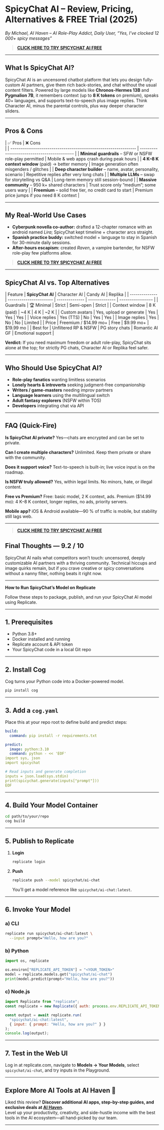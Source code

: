 # SpicyChat AI – Review, Pricing, Alternatives & **FREE Trial** (2025)


*By Michael, AI Haven – AI Role-Play Addict, Daily User, “Yes, I’ve clocked 12 
000+ spicy messages”*

> [**CLICK HERE TO TRY SPICYCHAT AI FREE**](https://spicychat.ai)

---

## What Is SpicyChat AI?

SpicyChat AI is an uncensored chatbot platform that lets you design 
fully-custom AI partners, give them rich back-stories, and chat without the 
usual content filters. Powered by large models like **Chronos-Hermes 13B** and 
**Pygmalion 7B**, it remembers context (up to **8 K tokens** on premium), 
speaks 40+ languages, and supports text-to-speech plus image replies. Think 
Character AI, minus the parental controls, plus way deeper character sliders.

---

## Pros & Cons

| ✅ Pros                                                           | ❌ Cons   
                                    |
| ---------------------------------------------------------------- | 
-------------------------------------------- |
| **Minimal guardrails** – SFW or NSFW role-play permitted         | Mobile & 
web apps crash during peak hours    |
| **4 K–8 K context window** (paid) → better memory                | Image 
generation often misgenders / glitches |
| **Deep character builder** – name, avatar, personality, scenario | Repetitive 
replies after very long chats     |
| **Multiple LLMs** – swap for storytelling vs Q\&A                | Long-term 
memory still session-bound         |
| **Massive community** – 950 k+ shared characters                 | Trust 
score only “medium”; some users wary   |
| **Freemium** – solid free tier, no credit card to start          | Premium 
price jumps if you need 8 K context  |

---

## My Real-World Use Cases

* **Cyberpunk novella co-author:** drafted a 12-chapter romance with an android 
named *Lira*; SpicyChat kept timeline + character arcs straight.
* **Spanish practice buddy:** switched model + language to stay in Spanish for 
30-minute daily sessions.
* **After-hours escapism:** created *Raven*, a vampire bartender, for NSFW 
role-play few platforms allow.

> [**CLICK HERE TO TRY SPICYCHAT AI FREE**](https://spicychat.ai)

---

## SpicyChat AI vs. Top Alternatives

| Feature        | **SpicyChat AI**        | Character AI   | Candy AI       | 
Replika           |
| -------------- | ----------------------- | -------------- | -------------- | 
----------------- |
| Guardrails     | 🏆 Minimal              | Strict         | Semi-open      | 
Strict            |
| Context window | 8 K (paid)              | \~4 K          | 4 K            | 
\~2 K             |
| Custom avatars | Yes, upload or generate | Yes            | Yes            | 
Yes               |
| Voice replies  | Yes (TTS)               | No             | Yes            | 
Yes               |
| Image replies  | Yes                     | No             | No             | 
Limited           |
| Price          | Freemium / \$14.99 mo+  | Free           | \$9.99 mo+     | 
\$19.99 mo        |
| Best for       | Unfiltered RP & NSFW    | PG story chats | Romantic AI GF | 
Emotional support |

**Verdict:** If you need maximum freedom or adult role-play, SpicyChat sits 
alone at the top; for strictly PG chats, Character AI or Replika feel safer.

---

## Who Should Use SpicyChat AI?

* **Role-play fanatics** wanting limitless scenarios
* **Lonely hearts & introverts** seeking judgment-free companionship
* **Writers / game-masters** needing improv partners
* **Language learners** using the multilingual switch
* **Adult fantasy explorers** (NSFW within TOS)
* **Developers** integrating chat via API

---

## FAQ (Quick-Fire)

**Is SpicyChat AI private?**
Yes—chats are encrypted and can be set to private.

**Can I create multiple characters?**
Unlimited. Keep them private or share with the community.

**Does it support voice?**
Text-to-speech is built-in; live voice input is on the roadmap.

**Is NSFW truly allowed?**
Yes, within legal limits. No minors, hate, or illegal content.

**Free vs Premium?**
Free: basic model, 2 K context, ads. Premium (\$14.99 mo): 4 K–8 K context, 
longer replies, no ads, priority servers.

**Mobile app?**
iOS & Android available—90 % of traffic is mobile, but stability still lags web.

---

> [**CLICK HERE TO TRY SPICYCHAT AI FREE**](https://spicychat.ai)

## Final Thoughts — **9.2 / 10**

SpicyChat AI nails what competitors won’t touch: uncensored, deeply 
customizable AI partners with a thriving community. Technical hiccups and image 
quirks remain, but if you crave creative or spicy conversations without a nanny 
filter, nothing beats it right now.

---

**How to Run SpicyChat’s Model on Replicate**

Follow these steps to package, publish, and run your SpicyChat AI model using 
Replicate.

---

## 1. Prerequisites

* Python 3.8+
* Docker installed and running
* Replicate account & API token
* Your SpicyChat code in a local Git repo

---

## 2. Install Cog

Cog turns your Python code into a Docker-powered model.

```bash
pip install cog
```

---

## 3. Add a `cog.yaml`

Place this at your repo root to define build and predict steps:

```yaml
build:
  command: pip install -r requirements.txt

predict:
  image: python:3.10
  command: python - << 'EOF'
import sys, json
import spicychat

# Read inputs and generate completion
inputs = json.load(sys.stdin)
print(spicychat.generate(inputs["prompt"]))
EOF
```

---

## 4. Build Your Model Container

```bash
cd path/to/your/repo
cog build
```

---

## 5. Publish to Replicate

1. **Login**

   ```bash
   replicate login
   ```
2. **Push**

   ```bash
   replicate push --model spicychat/ai-chat
   ```

   You’ll get a model reference like `spicychat/ai-chat:latest`.

---

## 6. Invoke Your Model

### a) CLI

```bash
replicate run spicychat/ai-chat:latest \
  --input prompt="Hello, how are you?"
```

### b) Python

```python
import os, replicate

os.environ["REPLICATE_API_TOKEN"] = "<YOUR_TOKEN>"
model = replicate.models.get("spicychat/ai-chat")
print(model.predict(prompt="Hello, how are you?"))
```

### c) Node.js

```js
import Replicate from "replicate";
const replicate = new Replicate({ auth: process.env.REPLICATE_API_TOKEN });

const output = await replicate.run(
  "spicychat/ai-chat:latest",
  { input: { prompt: "Hello, how are you?" } }
);
console.log(output);
```

---

## 7. Test in the Web UI

Log in at replicate.com, navigate to **Models → Your Models**, select 
`spicychat/ai-chat`, and try inputs in the Playground.

---

## Explore More AI Tools at AI Haven 🚀

Liked this review? **Discover additional AI apps, step-by-step guides, and 
exclusive deals at [AI Haven](https://aihaven.com/).**  
Level up your productivity, creativity, and side-hustle income with the best 
tools in the AI ecosystem—all hand-picked by our team.

---



